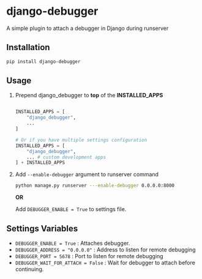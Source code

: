 # django-debugger

A simple plugin to attach a debugger in Django during runserver

## Installation

```bash
pip install django-debugger
```

## Usage

1. Prepend django_debugger to **top** of the **INSTALLED_APPS**

    ```python

    INSTALLED_APPS = [
        "django_debugger",
        ...
    ]

    # Or if you have multiple settings configuration
    INSTALLED_APPS = [ 
        "django_debugger",
        ... # custom development apps
    ] + INSTALLED_APPS
    ```

2. Add `--enable-debugger` argument to runserver command

    ```bash
    python manage.py runserver ---enable-debugger 0.0.0.0:8000
    ```

    **OR**

    Add `DEBUGGER_ENABLE = True` to settings file.

## Settings Variables

- `DEBUGGER_ENABLE = True` : Attaches debugger.
- `DEBUGGER_ADDRESS = "0.0.0.0"` : Address to listen for remote debugging
- `DEBUGGER_PORT = 5678` : Port to listen for remote debugging
- `DEBUGGER_WAIT_FOR_ATTACH = False` : Wait for debugger to attach before continuing.
